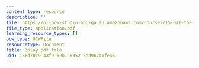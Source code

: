 ```yaml
---
content_type: resource
description: ''
file: https://ol-ocw-studio-app-qa.s3.amazonaws.com/courses/15-071-the-analytics-edge-spring-2017/136d701943f962b163525ed96741fe46_DCcPG4aS5I0.pdf
file_type: application/pdf
learning_resource_types: []
ocw_type: OCWFile
resourcetype: Document
title: 3play pdf file
uid: 136d7019-43f9-62b1-6352-5ed96741fe46
---
```

